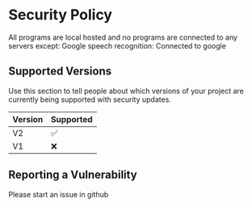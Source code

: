 # Security Policy
All programs are local hosted and no programs are connected to any servers except:
Google speech recognition: Connected to google
## Supported Versions

Use this section to tell people about which versions of your project are
currently being supported with security updates.

| Version | Supported          |
| ------- | ------------------ |
| V2  | :white_check_mark: |
| V1  | :x:                |
## Reporting a Vulnerability

Please start an issue in github